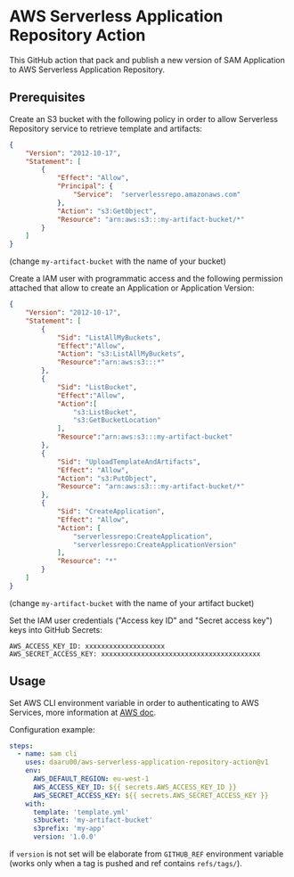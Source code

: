 # AWS Serverless Application Repository Action

This GitHub action that pack and publish a new version of SAM Application to AWS Serverless Application Repository.

## Prerequisites

Create an S3 bucket with the following policy in order to allow Serverless Repository service to retrieve template and artifacts:
```json
{
    "Version": "2012-10-17",
    "Statement": [
        {
            "Effect": "Allow",
            "Principal": {
                "Service":  "serverlessrepo.amazonaws.com"
            },
            "Action": "s3:GetObject",
            "Resource": "arn:aws:s3:::my-artifact-bucket/*"
        }
    ]
}
```
(change `my-artifact-bucket` with the name of your bucket)

Create a IAM user with programmatic access and the following permission attached that allow to create an Application or Application Version:
```json
{
    "Version": "2012-10-17",
    "Statement": [
        {
            "Sid": "ListAllMyBuckets",
            "Effect":"Allow",
            "Action": "s3:ListAllMyBuckets",
            "Resource":"arn:aws:s3:::*"
        },
        {
            "Sid": "ListBucket",
            "Effect":"Allow",
            "Action":[
                "s3:ListBucket",
                "s3:GetBucketLocation"
            ],
            "Resource":"arn:aws:s3:::my-artifact-bucket"
        },
        {
            "Sid": "UploadTemplateAndArtifacts",
            "Effect": "Allow",
            "Action": "s3:PutObject",
            "Resource": "arn:aws:s3:::my-artifact-bucket/*"
        },
        {
            "Sid": "CreateApplication",
            "Effect": "Allow",
            "Action": [
                "serverlessrepo:CreateApplication",
                "serverlessrepo:CreateApplicationVersion"
            ],
            "Resource": "*"
        }
    ]
}
```
(change `my-artifact-bucket` with the name of your artifact bucket)

Set the IAM user credentials ("Access key ID" and "Secret access key") keys into GitHub Secrets:
```
AWS_ACCESS_KEY_ID: xxxxxxxxxxxxxxxxxxxx
AWS_SECRET_ACCESS_KEY: xxxxxxxxxxxxxxxxxxxxxxxxxxxxxxxxxxxxxxxx
```

## Usage

Set AWS CLI environment variable in order to authenticating to AWS Services, more information at [AWS doc](https://docs.aws.amazon.com/serverless-application-model/latest/developerguide/serverless-getting-started-set-up-credentials.html).

Configuration example:
```yml
steps:
  - name: sam cli
    uses: daaru00/aws-serverless-application-repository-action@v1
    env:
      AWS_DEFAULT_REGION: eu-west-1
      AWS_ACCESS_KEY_ID: ${{ secrets.AWS_ACCESS_KEY_ID }}
      AWS_SECRET_ACCESS_KEY: ${{ secrets.AWS_SECRET_ACCESS_KEY }}
    with:
      template: 'template.yml'
      s3bucket: 'my-artifact-bucket'
      s3prefix: 'my-app'
      version: '1.0.0'
```
if `version` is not set will be elaborate from `GITHUB_REF` environment variable (works only when a tag is pushed and ref contains `refs/tags/`).
